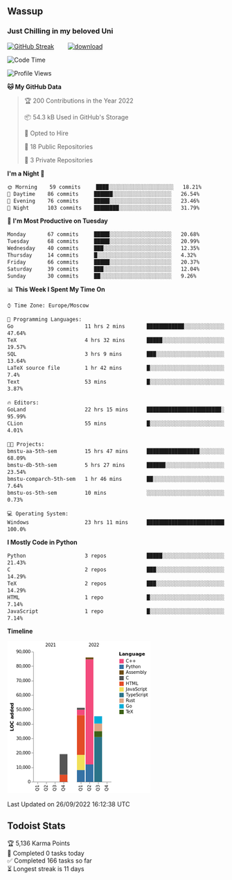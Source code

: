 ## Wassup 
### Just Chilling in my beloved Uni 

<!--
-->

[![GitHub Streak](http://github-readme-streak-stats.herokuapp.com?user=archeoss&theme=shades-of-purple&hide_border=true&date_format=j%20M%5B%20Y%5D)](https://git.io/streak-stats)&nbsp;&nbsp;&nbsp;&nbsp;&nbsp;&nbsp;&nbsp;&nbsp;[![download](https://user-images.githubusercontent.com/68448737/147796309-d8b65b1d-4dde-40d9-b03a-2b42aaa6cd43.jpeg)
](http://bmstu.ru/)

<!--START_SECTION:waka-->
![Code Time](http://img.shields.io/badge/Code%20Time-595%20hrs%208%20mins-blue)

![Profile Views](http://img.shields.io/badge/Profile%20Views-1-blue)

**🐱 My GitHub Data** 

> 🏆 200 Contributions in the Year 2022
 > 
> 📦 54.3 kB Used in GitHub's Storage 
 > 
> 💼 Opted to Hire
 > 
> 📜 18 Public Repositories 
 > 
> 🔑 3 Private Repositories  
 > 
**I'm a Night 🦉** 

```text
🌞 Morning    59 commits     ████░░░░░░░░░░░░░░░░░░░░░   18.21% 
🌆 Daytime    86 commits     ██████░░░░░░░░░░░░░░░░░░░   26.54% 
🌃 Evening    76 commits     █████░░░░░░░░░░░░░░░░░░░░   23.46% 
🌙 Night      103 commits    ████████░░░░░░░░░░░░░░░░░   31.79%

```
📅 **I'm Most Productive on Tuesday** 

```text
Monday       67 commits     █████░░░░░░░░░░░░░░░░░░░░   20.68% 
Tuesday      68 commits     █████░░░░░░░░░░░░░░░░░░░░   20.99% 
Wednesday    40 commits     ███░░░░░░░░░░░░░░░░░░░░░░   12.35% 
Thursday     14 commits     █░░░░░░░░░░░░░░░░░░░░░░░░   4.32% 
Friday       66 commits     █████░░░░░░░░░░░░░░░░░░░░   20.37% 
Saturday     39 commits     ███░░░░░░░░░░░░░░░░░░░░░░   12.04% 
Sunday       30 commits     ██░░░░░░░░░░░░░░░░░░░░░░░   9.26%

```


📊 **This Week I Spent My Time On** 

```text
⌚︎ Time Zone: Europe/Moscow

💬 Programming Languages: 
Go                       11 hrs 2 mins       ████████████░░░░░░░░░░░░░   47.64% 
TeX                      4 hrs 32 mins       █████░░░░░░░░░░░░░░░░░░░░   19.57% 
SQL                      3 hrs 9 mins        ███░░░░░░░░░░░░░░░░░░░░░░   13.64% 
LaTeX source file        1 hr 42 mins        █░░░░░░░░░░░░░░░░░░░░░░░░   7.4% 
Text                     53 mins             █░░░░░░░░░░░░░░░░░░░░░░░░   3.87%

🔥 Editors: 
GoLand                   22 hrs 15 mins      ████████████████████████░   95.99% 
CLion                    55 mins             █░░░░░░░░░░░░░░░░░░░░░░░░   4.01%

🐱‍💻 Projects: 
bmstu-aa-5th-sem         15 hrs 47 mins      █████████████████░░░░░░░░   68.09% 
bmstu-db-5th-sem         5 hrs 27 mins       ██████░░░░░░░░░░░░░░░░░░░   23.54% 
bmstu-comparch-5th-sem   1 hr 46 mins        ██░░░░░░░░░░░░░░░░░░░░░░░   7.64% 
bmstu-os-5th-sem         10 mins             ░░░░░░░░░░░░░░░░░░░░░░░░░   0.73%

💻 Operating System: 
Windows                  23 hrs 11 mins      █████████████████████████   100.0%

```

**I Mostly Code in Python** 

```text
Python                   3 repos             █████░░░░░░░░░░░░░░░░░░░░   21.43% 
C                        2 repos             ███░░░░░░░░░░░░░░░░░░░░░░   14.29% 
TeX                      2 repos             ███░░░░░░░░░░░░░░░░░░░░░░   14.29% 
HTML                     1 repo              █░░░░░░░░░░░░░░░░░░░░░░░░   7.14% 
JavaScript               1 repo              █░░░░░░░░░░░░░░░░░░░░░░░░   7.14%

```


**Timeline**

![Chart not found](https://raw.githubusercontent.com/archeoss/archeoss/master/charts/bar_graph.png) 


 Last Updated on 26/09/2022 16:12:38 UTC
<!--END_SECTION:waka-->

## Todoist Stats

<!-- TODO-IST:START -->
🏆  5,136 Karma Points           
🌸  Completed 0 tasks today           
✅  Completed 166 tasks so far           
⏳  Longest streak is 11 days
<!-- TODO-IST:END -->
